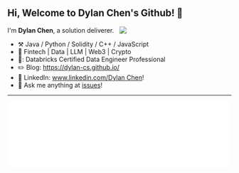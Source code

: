 ## Hi, Welcome to Dylan Chen's Github! 👋
<picture>
    <source media="(prefers-color-scheme: dark)" srcset="https://github-readme-stats-ouuan.vercel.app/api?username=Dylan-CS&theme=dark&show_icons=true&t=12345">
    <img align="right" width="50%" src="https://github-readme-stats-ouuan.vercel.app/api?username=Dylan-CS&show_icons=true&t=12345&&rank_icon=github">
</picture>

I'm **Dylan Chen**, a solution deliverer.

-   :hammer_and_pick: Java / Python / Solidity / C++ / JavaScript 
-   :seedling: Fintech | Data | LLM | Web3 | Crypto
-   💼: Databricks Certified Data Engineer Professional
-   :pencil2: Blog: https://dylan-cs.github.io/  
-   :link: LinkedIn: [www.linkedin.com/Dylan Chen](https://www.linkedin.com/in/dylan-chen-684a52249/)!
-   :thought_balloon: Ask me anything at [issues](https://github.com/Dylan-CS/Dylan-CS/issues)!

---
<div style="display: flex;">
  <img src="https://raw.githubusercontent.com/dylan-cs/github-stats-transparent/output/generated/overview.svg" alt="GitHub Overview" style="width: 49%;">
  <img src="https://raw.githubusercontent.com/dylan-cs/github-stats-transparent/output/generated/languages.svg" alt="GitHub Languages" style="width: 50%;">
</div>



